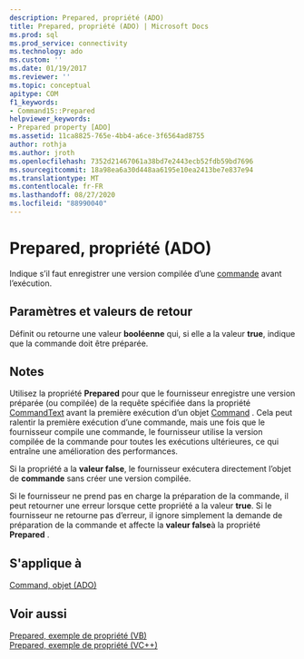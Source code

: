 ```yaml
---
description: Prepared, propriété (ADO)
title: Prepared, propriété (ADO) | Microsoft Docs
ms.prod: sql
ms.prod_service: connectivity
ms.technology: ado
ms.custom: ''
ms.date: 01/19/2017
ms.reviewer: ''
ms.topic: conceptual
apitype: COM
f1_keywords:
- Command15::Prepared
helpviewer_keywords:
- Prepared property [ADO]
ms.assetid: 11ca8825-765e-4bb4-a6ce-3f6564ad8755
author: rothja
ms.author: jroth
ms.openlocfilehash: 7352d21467061a38bd7e2443ecb52fdb59bd7696
ms.sourcegitcommit: 18a98ea6a30d448aa6195e10ea2413be7e837e94
ms.translationtype: MT
ms.contentlocale: fr-FR
ms.lasthandoff: 08/27/2020
ms.locfileid: "88990040"
---
```

# <a name="prepared-property-ado"></a>Prepared, propriété (ADO)
Indique s’il faut enregistrer une version compilée d’une [commande](./command-object-ado.md) avant l’exécution.  
  
## <a name="settings-and-return-values"></a>Paramètres et valeurs de retour  
 Définit ou retourne une valeur **booléenne** qui, si elle a la valeur **true**, indique que la commande doit être préparée.  
  
## <a name="remarks"></a>Notes  
 Utilisez la propriété **Prepared** pour que le fournisseur enregistre une version préparée (ou compilée) de la requête spécifiée dans la propriété [CommandText](./commandtext-property-ado.md) avant la première exécution d’un objet [Command](./command-object-ado.md) . Cela peut ralentir la première exécution d’une commande, mais une fois que le fournisseur compile une commande, le fournisseur utilise la version compilée de la commande pour toutes les exécutions ultérieures, ce qui entraîne une amélioration des performances.  
  
 Si la propriété a la **valeur false**, le fournisseur exécutera directement l’objet de **commande** sans créer une version compilée.  
  
 Si le fournisseur ne prend pas en charge la préparation de la commande, il peut retourner une erreur lorsque cette propriété a la valeur **true**. Si le fournisseur ne retourne pas d’erreur, il ignore simplement la demande de préparation de la commande et affecte la **valeur false**à la propriété **Prepared** .  
  
## <a name="applies-to"></a>S'applique à  
 [Command, objet (ADO)](./command-object-ado.md)  
  
## <a name="see-also"></a>Voir aussi  
 [Prepared, exemple de propriété (VB)](./prepared-property-example-vb.md)   
 [Prepared, exemple de propriété (VC++)](./prepared-property-example-vc.md)